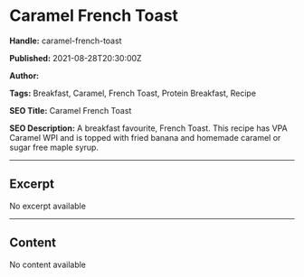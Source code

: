 # Caramel French Toast

**Handle:** caramel-french-toast

**Published:** 2021-08-28T20:30:00Z

**Author:**  

**Tags:** Breakfast, Caramel, French Toast, Protein Breakfast, Recipe

**SEO Title:** Caramel French Toast

**SEO Description:** A breakfast favourite, French Toast. This recipe has VPA Caramel WPI and is topped with fried banana and homemade caramel or sugar free maple syrup.

---

## Excerpt

No excerpt available

---

## Content

No content available

